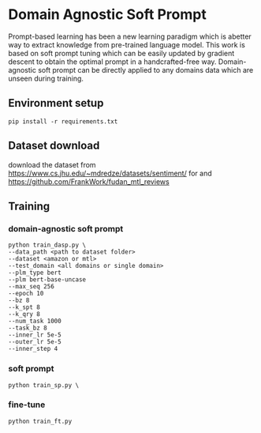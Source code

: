 # Domain Agnostic Soft Prompt 
Prompt-based learning has been a new learning paradigm which is abetter way to extract knowledge from pre-trained language model. This work is based on soft prompt tuning which can be easily updated by gradient descent to obtain the optimal prompt in a handcrafted-free way. Domain-agnostic soft prompt can be directly applied to any domains data which are unseen during training.
## Environment setup
```
pip install -r requirements.txt
```

## Dataset download
download the dataset from https://www.cs.jhu.edu/~mdredze/datasets/sentiment/ for and https://github.com/FrankWork/fudan_mtl_reviews

## Training

### domain-agnostic soft prompt
```
python train_dasp.py \
--data_path <path to dataset folder>
--dataset <amazon or mtl>
--test_domain <all domains or single domain>
--plm_type bert 
--plm bert-base-uncase
--max_seq 256
--epoch 10
--bz 8
--k_spt 8
--k_qry 8
--num_task 1000   
--task_bz 8     
--inner_lr 5e-5
--outer_lr 5e-5
--inner_step 4
```

### soft prompt
```
python train_sp.py \
```

### fine-tune
```
python train_ft.py
```
